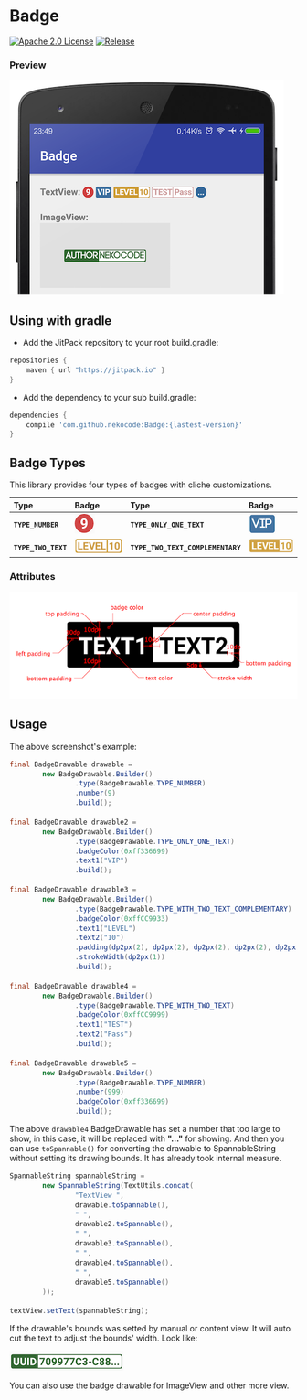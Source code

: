 # Badge
[![Apache 2.0 License](https://img.shields.io/badge/license-Apache%202.0-blue.svg?style=flat)](http://www.apache.org/licenses/LICENSE-2.0.html) [![Release](https://jitpack.io/v/nekocode/Badge.svg)](https://jitpack.io/#nekocode/Badge)

### Preview

![](art/preview.png)

## Using with gradle
- Add the JitPack repository to your root build.gradle:
```gradle
repositories {
    maven { url "https://jitpack.io" }
}
```

- Add the dependency to your sub build.gradle:
```gradle
dependencies {
    compile 'com.github.nekocode:Badge:{lastest-version}'
}
```
## Badge Types

This library provides four types of badges with cliche customizations.

| Type | Badge | Type | Badge |
| :----- | :------ | :----- | :------ |
| **`TYPE_NUMBER`** | ![number](art/number.png) | **`TYPE_ONLY_ONE_TEXT`** | ![single](art/single_text.png) |
| **`TYPE_TWO_TEXT`** | ![two](art/two_text.png) | **`TYPE_TWO_TEXT_COMPLEMENTARY`** | ![complementary](art/two_text_complementary.png) |

### Attributes

![](art/attributes.png)

## Usage

The above screenshot's example:

```java
final BadgeDrawable drawable =
        new BadgeDrawable.Builder()
                .type(BadgeDrawable.TYPE_NUMBER)
                .number(9)
                .build();

final BadgeDrawable drawable2 =
        new BadgeDrawable.Builder()
                .type(BadgeDrawable.TYPE_ONLY_ONE_TEXT)
                .badgeColor(0xff336699)
                .text1("VIP")
                .build();

final BadgeDrawable drawable3 =
        new BadgeDrawable.Builder()
                .type(BadgeDrawable.TYPE_WITH_TWO_TEXT_COMPLEMENTARY)
                .badgeColor(0xffCC9933)
                .text1("LEVEL")
                .text2("10")
                .padding(dp2px(2), dp2px(2), dp2px(2), dp2px(2), dp2px(2))
                .strokeWidth(dp2px(1))
                .build();

final BadgeDrawable drawable4 =
        new BadgeDrawable.Builder()
                .type(BadgeDrawable.TYPE_WITH_TWO_TEXT)
                .badgeColor(0xffCC9999)
                .text1("TEST")
                .text2("Pass")
                .build();

final BadgeDrawable drawable5 =
        new BadgeDrawable.Builder()
                .type(BadgeDrawable.TYPE_NUMBER)
                .number(999)
                .badgeColor(0xff336699)
                .build();
```

The above `drawable4` BadgeDrawable has set a number that too large to show, in this case, it will be replaced with **"..."** for showing. And then you can use `toSpannable()` for converting the drawable to SpannableString without setting its drawing bounds. It has already took internal measure.

```java
SpannableString spannableString =
        new SpannableString(TextUtils.concat(
                "TextView ",
                drawable.toSpannable(),
                " ",
                drawable2.toSpannable(),
                " ",
                drawable3.toSpannable(),
                " ",
                drawable4.toSpannable(),
                " ",
                drawable5.toSpannable()
        ));

textView.setText(spannableString);
```

If the drawable's bounds was setted by manual or content view. It will auto cut the text to adjust the bounds' width. Look like:

![](art/1.png)

You can also use the badge drawable for ImageView and other more view.
